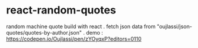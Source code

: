 # react-random-quotes
random machine quote build with react .
fetch json data from "oujlassi/json-quotes/quotes-by-author.json" .
demo : 
https://codepen.io/Oujlassi/pen/zYOyqxP?editors=0110
